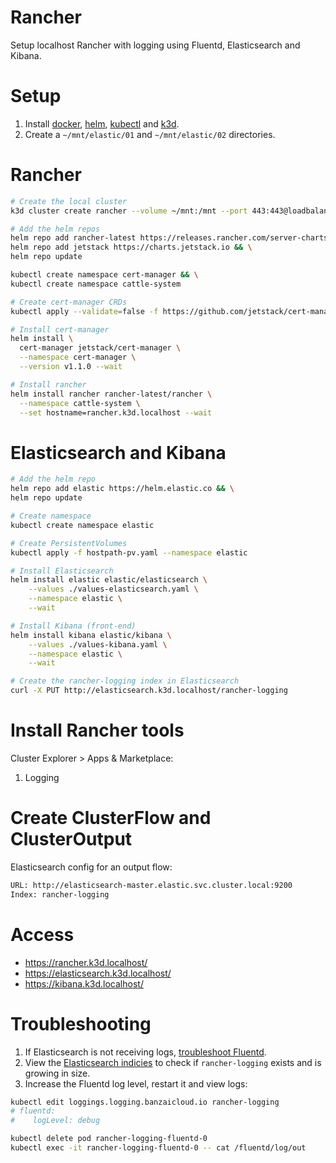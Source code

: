 # Rancher
Setup localhost Rancher with logging using Fluentd, Elasticsearch and Kibana.

# Setup
1. Install [docker](https://docs.docker.com/get-docker/), [helm](https://helm.sh/), [kubectl](https://kubernetes.io/docs/tasks/tools/install-kubectl/) and [k3d](https://github.com/rancher/k3d).
1. Create a `~/mnt/elastic/01` and `~/mnt/elastic/02` directories.

# Rancher
```sh
# Create the local cluster
k3d cluster create rancher --volume ~/mnt:/mnt --port 443:443@loadbalancer --port 80:80@loadbalancer

# Add the helm repos
helm repo add rancher-latest https://releases.rancher.com/server-charts/latest && \
helm repo add jetstack https://charts.jetstack.io && \
helm repo update

kubectl create namespace cert-manager && \
kubectl create namespace cattle-system

# Create cert-manager CRDs
kubectl apply --validate=false -f https://github.com/jetstack/cert-manager/releases/download/v1.1.0/cert-manager.crds.yaml

# Install cert-manager
helm install \
  cert-manager jetstack/cert-manager \
  --namespace cert-manager \
  --version v1.1.0 --wait

# Install rancher
helm install rancher rancher-latest/rancher \
  --namespace cattle-system \
  --set hostname=rancher.k3d.localhost --wait
```

# Elasticsearch and Kibana
```sh
# Add the helm repo
helm repo add elastic https://helm.elastic.co && \
helm repo update

# Create namespace
kubectl create namespace elastic

# Create PersistentVolumes 
kubectl apply -f hostpath-pv.yaml --namespace elastic

# Install Elasticsearch
helm install elastic elastic/elasticsearch \
	--values ./values-elasticsearch.yaml \
	--namespace elastic \
	--wait

# Install Kibana (front-end)
helm install kibana elastic/kibana \
	--values ./values-kibana.yaml \
	--namespace elastic \
	--wait

# Create the rancher-logging index in Elasticsearch
curl -X PUT http://elasticsearch.k3d.localhost/rancher-logging

```

# Install Rancher tools
Cluster Explorer > Apps & Marketplace:
1. Logging

# Create ClusterFlow and ClusterOutput
Elasticsearch config for an output flow:
```sh
URL: http://elasticsearch-master.elastic.svc.cluster.local:9200
Index: rancher-logging
```

# Access
* https://rancher.k3d.localhost/
* https://elasticsearch.k3d.localhost/
* https://kibana.k3d.localhost/

# Troubleshooting
1. If Elasticsearch is not receiving logs, [troubleshoot Fluentd](https://banzaicloud.com/docs/one-eye/logging-operator/operation/troubleshooting/fluentd/).
1. View the [Elasticsearch indicies](http://elasticsearch.k3d.localhost/_cat/indices?bytes=b&s=store.size:desc&v) to check if `rancher-logging` exists and is growing in size.
1. Increase the Fluentd log level, restart it and view logs:
```sh
kubectl edit loggings.logging.banzaicloud.io rancher-logging
# fluentd:
#    logLevel: debug

kubectl delete pod rancher-logging-fluentd-0
kubectl exec -it rancher-logging-fluentd-0 -- cat /fluentd/log/out
```